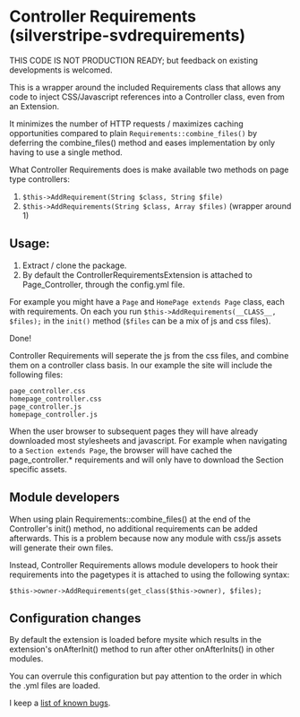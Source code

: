 Controller Requirements (silverstripe-svdrequirements)
============================
THIS CODE IS NOT PRODUCTION READY; but feedback on existing developments is welcomed.

This is a wrapper around the included Requirements class that allows any code to inject CSS/Javascript references into a Controller class, even from an Extension.

It minimizes the number of HTTP requests / maximizes caching opportunities compared to plain `Requirements::combine_files()` by deferring the combine_files() method and eases implementation by only having to use a single method.

What Controller Requirements does is make available two methods on page type controllers:

1. `$this->AddRequirement(String $class, String $file)`
2. `$this->AddRequirements(String $class, Array $files)` (wrapper around 1)

## Usage:

1. Extract / clone the package.
2. By default the ControllerRequirementsExtension is attached to Page_Controller, through the config.yml file. 

For example you might have a `Page` and `HomePage extends Page` class, each with requirements. On each you run
`$this->AddRequirements(__CLASS__, $files);` in the `init()` method (`$files` can be a mix of js and css files).

Done!

Controller Requirements will seperate the js from the css files, and combine them on a controller class basis. In our example the site will include the following files:
```
page_controller.css
homepage_controller.css
page_controller.js
homepage_controller.js
```

When the user browser to subsequent pages they will have already downloaded most stylesheets and javascript. For example when navigating to a `Section extends Page`, the browser will have cached the page_controller.* requirements and will only have to download the Section specific assets.

## Module developers
 
When using plain Requirements::combine_files() at the end of the Controller's init() method, no additional requirements can be added afterwards.
This is a problem because now any module with css/js assets will generate their own files.

Instead, Controller Requirements allows module developers to hook their requirements into the pagetypes it is attached to using the following syntax:

```
$this->owner->AddRequirements(get_class($this->owner), $files);
```

## Configuration changes

By default the extension is loaded before mysite which results in the extension's onAfterInit() method to run after  other onAfterInits() in other modules.

You can overrule this configuration but pay attention to the order in which the .yml files are loaded.

I keep a [list of known bugs](https://github.com/svandragt/silverstripe-svdrequirements/issues).


